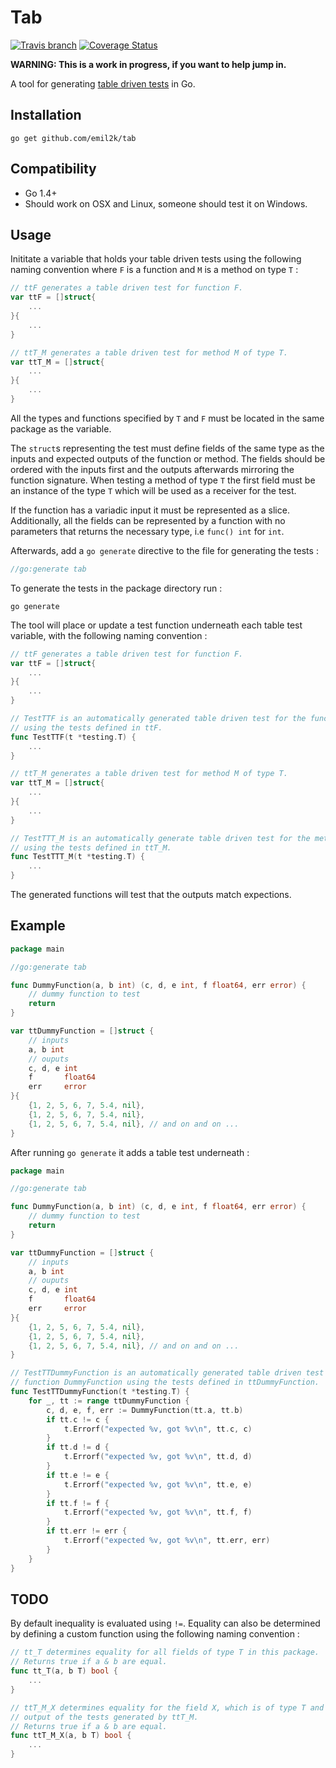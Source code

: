 # Tab
[![Travis
branch](https://img.shields.io/travis/emil2k/tab.svg?style=flat)](https://travis-ci.org/emil2k/tab)
[![Coverage
Status](https://img.shields.io/coveralls/emil2k/tab.svg?style=flat)](https://coveralls.io/r/emil2k/tab)

**WARNING: This is a work in progress, if you want to help jump in.**

A tool for generating [table driven
tests](https://github.com/golang/go/wiki/TableDrivenTests) in Go.

## Installation

```
go get github.com/emil2k/tab
```

## Compatibility

- Go 1.4+
- Should work on OSX and Linux, someone should test it on Windows.

## Usage

Inititate a variable that holds your table driven tests using the following
naming convention where `F` is a function and `M` is a method on type `T` :

```go
// ttF generates a table driven test for function F.
var ttF = []struct{
	...
}{
	...
}

// ttT_M generates a table driven test for method M of type T.
var ttT_M = []struct{
	...
}{
	...
}
```

All the types and functions specified by `T` and `F` must be located in the same
package as the variable.

The `struct`s representing the test must define fields of the same type as the
inputs and expected outputs of the function or method. The fields should be
ordered with the inputs first and the outputs afterwards mirroring the function
signature. When testing a method of type `T` the first field must be an instance
of the type `T` which will be used as a receiver for the test.

If the function has a variadic input it must be represented as a slice.
Additionally, all the fields can be represented by a function with no parameters
that returns the necessary type, i.e `func() int` for `int`.

Afterwards, add a `go generate` directive to the file for generating the tests :

```go
//go:generate tab
```

To generate the tests in the package directory run :

```
go generate
```

The tool will place or update a test function underneath each table test
variable, with the following naming convention :

```go
// ttF generates a table driven test for function F.
var ttF = []struct{
	...
}{
	...
}

// TestTTF is an automatically generated table driven test for the function F
// using the tests defined in ttF.
func TestTTF(t *testing.T) {
	...
}

// ttT_M generates a table driven test for method M of type T.
var ttT_M = []struct{
	...
}{
	...
}

// TestTTT_M is an automatically generate table driven test for the method T.M
// using the tests defined in ttT_M.
func TestTTT_M(t *testing.T) {
	...
}
```

The generated functions will test that the outputs match expections.

## Example

```go
package main

//go:generate tab

func DummyFunction(a, b int) (c, d, e int, f float64, err error) {
    // dummy function to test
    return
}

var ttDummyFunction = []struct {
    // inputs
    a, b int
    // ouputs
    c, d, e int
    f       float64
    err     error
}{
    {1, 2, 5, 6, 7, 5.4, nil},
    {1, 2, 5, 6, 7, 5.4, nil},
    {1, 2, 5, 6, 7, 5.4, nil}, // and on and on ...
}
```

After running `go generate` it adds a table test underneath :

```go
package main

//go:generate tab

func DummyFunction(a, b int) (c, d, e int, f float64, err error) {
    // dummy function to test
    return
}

var ttDummyFunction = []struct {
    // inputs
    a, b int
    // ouputs
    c, d, e int
    f       float64
    err     error
}{
    {1, 2, 5, 6, 7, 5.4, nil},
    {1, 2, 5, 6, 7, 5.4, nil},
    {1, 2, 5, 6, 7, 5.4, nil}, // and on and on ...
}

// TestTTDummyFunction is an automatically generated table driven test for the
// function DummyFunction using the tests defined in ttDummyFunction.
func TestTTDummyFunction(t *testing.T) {
    for _, tt := range ttDummyFunction {
        c, d, e, f, err := DummyFunction(tt.a, tt.b)
        if tt.c != c {
            t.Errorf("expected %v, got %v\n", tt.c, c)
        }
        if tt.d != d {
            t.Errorf("expected %v, got %v\n", tt.d, d)
        }
        if tt.e != e {
            t.Errorf("expected %v, got %v\n", tt.e, e)
        }
        if tt.f != f {
            t.Errorf("expected %v, got %v\n", tt.f, f)
        }
        if tt.err != err {
            t.Errorf("expected %v, got %v\n", tt.err, err)
        }
    }
}
```

## TODO

By default inequality is evaluated using `!=`. Equality can also be determined
by defining a custom function using the following naming convention :

```go
// tt_T determines equality for all fields of type T in this package.
// Returns true if a & b are equal.
func tt_T(a, b T) bool {
	...
}

// ttT_M_X determines equality for the field X, which is of type T and is an
// output of the tests generated by ttT_M.
// Returns true if a & b are equal.
func ttT_M_X(a, b T) bool {
	...
}
```
